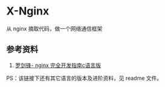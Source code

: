 # X-Nginx
从 nginx 摘取代码，做一个网络通信框架




## 参考资料
1. [罗剑锋- nginx 完全开发指南c语言版](https://github.com/chronolaw/ngx_ansic_dev)

PS：该链接下还有其它语言的版本及进阶资料，见 readme 文件。